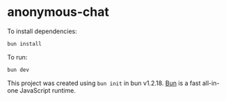 # anonymous-chat

To install dependencies:

```bash
bun install
```

To run:

```bash
bun dev
```

This project was created using `bun init` in bun v1.2.18. [Bun](https://bun.sh) is a fast all-in-one JavaScript runtime.
